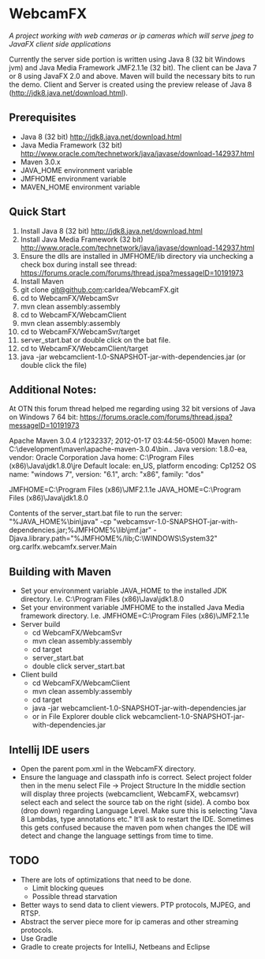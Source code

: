 
WebcamFX
============
_A project working with web cameras or ip cameras which will serve jpeg to JavaFX client side applications_

Currently the server side portion is written using Java 8 (32 bit Windows jvm) and Java Media Framework JMF2.1.1e (32 bit).
The client can be Java 7 or 8 using JavaFX 2.0 and above. Maven will build the necessary bits to run the demo. Client and Server is
created using the preview release of Java 8 (http://jdk8.java.net/download.html).


Prerequisites
-------------------
* Java 8 (32 bit) http://jdk8.java.net/download.html
* Java Media Framework (32 bit) http://www.oracle.com/technetwork/java/javase/download-142937.html
* Maven 3.0.x
* JAVA_HOME environment variable
* JMFHOME environment variable
* MAVEN_HOME environment variable

Quick Start
--------------------
1. Install Java 8 (32 bit) http://jdk8.java.net/download.html
2. Install Java Media Framework (32 bit) http://www.oracle.com/technetwork/java/javase/download-142937.html
3. Ensure the dlls are installed in JMFHOME/lib directory via unchecking a check box during install see thread: https://forums.oracle.com/forums/thread.jspa?messageID=10191973
4. Install Maven
5. git clone git@github.com:carldea/WebcamFX.git
6. cd to WebcamFX/WebcamSvr
7. mvn clean assembly:assembly
8. cd to WebcamFX/WebcamClient
9. mvn clean assembly:assembly
10. cd to WebcamFX/WebcamSvr/target
11. server_start.bat or double click on the bat file.
12. cd to WebcamFX/WebcamClient/target
13. java -jar webcamclient-1.0-SNAPSHOT-jar-with-dependencies.jar (or double click the file)


Additional Notes:
--------------------
At OTN this forum thread helped me regarding using 32 bit versions of Java on Windows 7 64 bit:
https://forums.oracle.com/forums/thread.jspa?messageID=10191973


Apache Maven 3.0.4 (r1232337; 2012-01-17 03:44:56-0500)
Maven home: C:\development\maven\apache-maven-3.0.4\bin\..
Java version: 1.8.0-ea, vendor: Oracle Corporation
Java home: C:\Program Files (x86)\Java\jdk1.8.0\jre
Default locale: en_US, platform encoding: Cp1252
OS name: "windows 7", version: "6.1", arch: "x86", family: "dos"

JMFHOME=C:\Program Files (x86)\JMF2.1.1e
JAVA_HOME=C:\Program Files (x86)\Java\jdk1.8.0

Contents of the server_start.bat file to run the server:
"%JAVA_HOME%\bin\java" -cp "webcamsvr-1.0-SNAPSHOT-jar-with-dependencies.jar;%JMFHOME%\lib\jmf.jar" -Djava.library.path="%JMFHOME%/lib;C:\WINDOWS\System32" org.carlfx.webcamfx.server.Main

Building with Maven
--------------------
* Set your environment variable JAVA_HOME to the installed JDK directory. I.e. C:\Program Files (x86)\Java\jdk1.8.0
* Set your environment variable JMFHOME to the installed Java Media framework directory. I.e. JMFHOME=C:\Program Files (x86)\JMF2.1.1e
* Server build
    * cd WebcamFX/WebcamSvr
    * mvn clean assembly:assembly
    * cd target
    * server_start.bat
    * double click server_start.bat
* Client build
    * cd WebcamFX/WebcamClient
    * mvn clean assembly:assembly
    * cd target
    * java -jar webcamclient-1.0-SNAPSHOT-jar-with-dependencies.jar
    * or in File Explorer double click webcamclient-1.0-SNAPSHOT-jar-with-dependencies.jar

Intellij IDE users
---------------------
* Open the parent pom.xml in the WebcamFX directory.
* Ensure the language and classpath info is correct. Select project folder then in the menu select File -> Project Structure
  In the middle section will display three projects (webcamclient, WebcamFX, webcamsvr) select each and select the source tab on the right (side).
  A combo box (drop down) regarding Language Level. Make sure this is selecting "Java 8 Lambdas, type annotations etc."
  It'll ask to restart the IDE. Sometimes this gets confused because the maven pom when changes the IDE will detect and change the language settings from
  time to time.

TODO
---------------------
* There are lots of optimizations that need to be done.
    * Limit blocking queues
    * Possible thread starvation
* Better ways to send data to client viewers. PTP protocols, MJPEG, and RTSP.
* Abstract the server piece more for ip cameras and other streaming protocols.
* Use Gradle
* Gradle to create projects for IntelliJ, Netbeans and Eclipse
